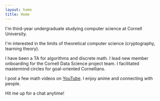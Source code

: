 ```yaml
---
layout: home
title: Home
---
```


I'm third-year undergraduate studying computer science at Cornell University.

I'm interested in the limits of theoretical computer science (cryptography, learning theory).

I have been a TA for algorithms and discrete math. I lead new member onboarding for the Cornell Data Science project team. I facilitated mastermind circles for goal-oriented Cornellians.

I post a few math videos on [YouTube](https://www.youtube.com/@mikono2022). I enjoy anime and connecting with people. 

Hit me up for a chat anytime!
